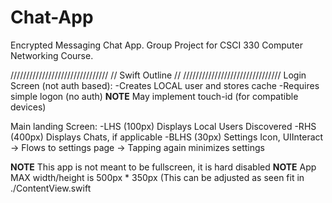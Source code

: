 # Chat-App
Encrypted Messaging Chat App. Group Project for CSCI 330 Computer Networking Course. 

///////////////////////////////
//      Swift Outline        //
///////////////////////////////
Login Screen (not auth based):
-Creates LOCAL user and stores cache
-Requires simple logon (no auth)
**NOTE** May implement touch-id (for compatible devices)

Main landing Screen:
-LHS (100px) Displays Local Users Discovered
-RHS (400px) Displays Chats, if applicable
-BLHS (30px) Settings Icon, UIInteract -> Flows to settings page -> Tapping again minimizes settings

**NOTE** This app is not meant to be fullscreen, it is hard disabled
**NOTE** App MAX width/height is 500px * 350px (This can be adjusted as seen fit in ./ContentView.swift

